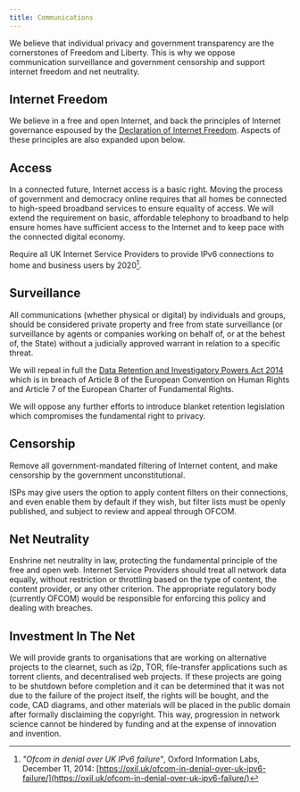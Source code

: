 ```yaml
---
title: Communications
---
```


We believe that individual privacy and government transparency are the cornerstones of Freedom and Liberty. This is why we oppose communication surveillance and government censorship and support internet freedom and net neutrality.

## Internet Freedom

We believe in a free and open Internet, and back the principles of Internet governance espoused by the [Declaration of Internet Freedom](http://www.internetdeclaration.org/freedom). Aspects of these principles are also expanded upon below.

## Access

In a connected future, Internet access is a basic right. Moving the process of government and democracy online requires that all homes be connected to high-speed broadband services to ensure equality of access. We will extend the requirement on basic, affordable telephony to broadband to help ensure homes have sufficient access to the Internet and to keep pace with the connected digital economy.

Require all UK Internet Service Providers to provide IPv6 connections to home and business users by 2020[^ipv6].

[^ipv6]: *"Ofcom in denial over UK IPv6 failure"*, Oxford Information Labs, December 11, 2014: [https://oxil.uk/ofcom-in-denial-over-uk-ipv6-failure/](https://oxil.uk/ofcom-in-denial-over-uk-ipv6-failure/)

## Surveillance

All communications (whether physical or digital) by individuals and groups, should be considered private property and free from state surveillance (or surveillance by agents or companies working on behalf of, or at the behest of, the State) without a judicially approved warrant in relation to a specific threat.

We will repeal in full the [Data Retention and Investigatory Powers Act 2014](http://www.legislation.gov.uk/ukpga/2014/27/crossheading/retention-of-relevant-communications-data/enacted) which is in breach of Article 8 of the European Convention on Human Rights and Article 7 of the European Charter of Fundamental Rights.

We will oppose any further efforts to introduce blanket retention legislation which compromises the fundamental right to privacy.

## Censorship

Remove all government-mandated filtering of Internet content, and make censorship by the government unconstitutional.

ISPs may give users the option to apply content filters on their connections, and even enable them by default if they wish, but filter lists must be openly published, and subject to review and appeal through OFCOM.

## Net Neutrality

Enshrine net neutrality in law, protecting the fundamental principle of the free and open web. Internet Service Providers should treat all network data equally, without restriction or throttling based on the type of content, the content provider, or any other criterion. The appropriate regulatory body (currently OFCOM) would be responsible for enforcing this policy and dealing with breaches.

## Investment In The Net

We will provide grants to organisations that are working on alternative projects to the clearnet, such as i2p, TOR, file-transfer applications such as torrent clients, and decentralised web projects. If these projects are going to be shutdown before completion and it can be determined that it was not due to the failure of the project itself, the rights will be bought, and the code, CAD diagrams, and other materials will be placed in the public domain after formally disclaiming the copyright. This way, progression in network science cannot be hindered by funding and at the expense of innovation and invention.
